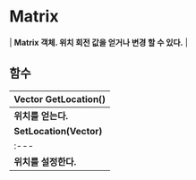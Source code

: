 # **Matrix**

| **Matrix 객체. 위치 회전 값을 얻거나 변경 할 수 있다.** |
## **함수**

| **Vector GetLocation()** |
| :--- |
| **위치를 얻는다.** |
| **SetLocation(Vector)** |
| :--- |
| **위치를 설정한다.** |

